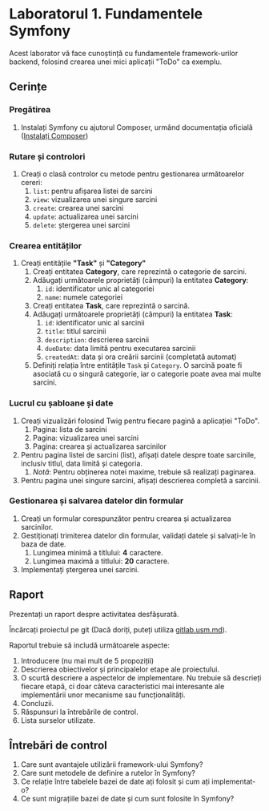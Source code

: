 # Laboratorul 1. Fundamentele Symfony

Acest laborator vă face cunoștință cu fundamentele framework-urilor backend, folosind crearea unei mici aplicații "ToDo" ca exemplu.

## Cerințe
### Pregătirea

1. Instalați Symfony cu ajutorul Composer, urmând documentația oficială ([Instalați Composer](https://getcomposer.org/))

### Rutare și controlori

1. Creați o clasă controlor cu metode pentru gestionarea următoarelor cereri:
    1. `list`: pentru afișarea listei de sarcini
    2. `view`: vizualizarea unei singure sarcini
    3. `create`: crearea unei sarcini
    4. `update`: actualizarea unei sarcini
    5. `delete`: ștergerea unei sarcini

### Crearea entităților

1. Creați entitățile **"Task"** și **"Category"**
    1. Creați entitatea **Category**, care reprezintă o categorie de sarcini.
    2. Adăugați următoarele proprietăți (câmpuri) la entitatea **Category**:
        1. `id`: identificator unic al categoriei
        2. `name`: numele categoriei
    3. Creați entitatea **Task**, care reprezintă o sarcină.
    4. Adăugați următoarele proprietăți (câmpuri) la entitatea **Task**:
        1. `id`: identificator unic al sarcinii
        2. `title`: titlul sarcinii
        3. `description`: descrierea sarcinii
        4. `dueDate`: data limită pentru executarea sarcinii
        5. `createdAt`: data și ora creării sarcinii (completată automat)
    5. Definiți relația între entitățile `Task` și `Category`. O sarcină poate fi asociată cu o singură categorie, iar o categorie poate avea mai multe sarcini.

### Lucrul cu șabloane și date

1. Creați vizualizări folosind Twig pentru fiecare pagină a aplicației "ToDo".
    1. Pagina: lista de sarcini
    2. Pagina: vizualizarea unei sarcini
    3. Pagina: crearea și actualizarea sarcinilor
2. Pentru pagina listei de sarcini (list), afișați datele despre toate sarcinile, inclusiv titlul, data limită și categoria.
    1. _Notă_: Pentru obținerea notei maxime, trebuie să realizați paginarea.
3. Pentru pagina unei singure sarcini, afișați descrierea completă a sarcinii.

### Gestionarea și salvarea datelor din formular

1. Creați un formular corespunzător pentru crearea și actualizarea sarcinilor.
2. Gestiționați trimiterea datelor din formular, validați datele și salvați-le în baza de date.
    1. Lungimea minimă a titlului: **4** caractere.
    2. Lungimea maximă a titlului: **20** caractere.
3. Implementați ștergerea unei sarcini.

## Raport

Prezentați un raport despre activitatea desfășurată.

Încărcați proiectul pe git (Dacă doriți, puteți utiliza [gitlab.usm.md](https://gitlab.usm.md)).

Raportul trebuie să includă următoarele aspecte:

1. Introducere (nu mai mult de 5 propoziții)
2. Descrierea obiectivelor și principalelor etape ale proiectului.
3. O scurtă descriere a aspectelor de implementare. Nu trebuie să descrieți fiecare etapă, ci doar câteva caracteristici mai interesante ale implementării unor mecanisme sau funcționalități.
4. Concluzii.
5. Răspunsuri la întrebările de control.
6. Lista surselor utilizate.

## Întrebări de control

1. Care sunt avantajele utilizării framework-ului Symfony?
2. Care sunt metodele de definire a rutelor în Symfony?
3. Ce relație între tabelele bazei de date ați folosit și cum ați implementat-o?
4. Ce sunt migrațiile bazei de date și cum sunt folosite în Symfony?
